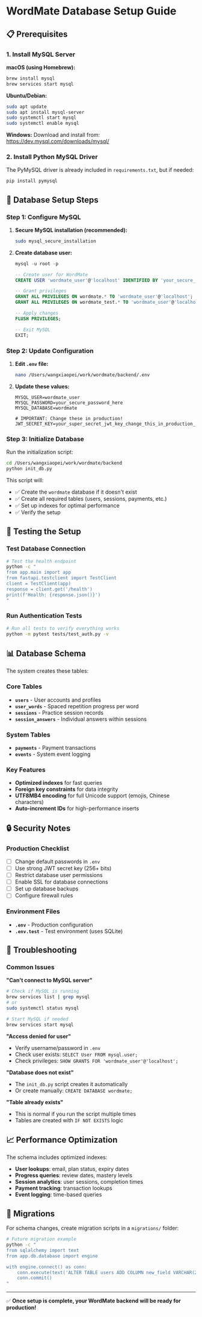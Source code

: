# WordMate Database Setup Guide

## 📋 Prerequisites

### 1. Install MySQL Server

**macOS (using Homebrew):**
```bash
brew install mysql
brew services start mysql
```

**Ubuntu/Debian:**
```bash
sudo apt update
sudo apt install mysql-server
sudo systemctl start mysql
sudo systemctl enable mysql
```

**Windows:**
Download and install from: https://dev.mysql.com/downloads/mysql/

### 2. Install Python MySQL Driver

The PyMySQL driver is already included in `requirements.txt`, but if needed:
```bash
pip install pymysql
```

## 🔧 Database Setup Steps

### Step 1: Configure MySQL

1. **Secure MySQL installation (recommended):**
   ```bash
   sudo mysql_secure_installation
   ```

2. **Create database user:**
   ```sql
   mysql -u root -p
   
   -- Create user for WordMate
   CREATE USER 'wordmate_user'@'localhost' IDENTIFIED BY 'your_secure_password_here';
   
   -- Grant privileges
   GRANT ALL PRIVILEGES ON wordmate.* TO 'wordmate_user'@'localhost';
   GRANT ALL PRIVILEGES ON wordmate_test.* TO 'wordmate_user'@'localhost';
   
   -- Apply changes
   FLUSH PRIVILEGES;
   
   -- Exit MySQL
   EXIT;
   ```

### Step 2: Update Configuration

1. **Edit `.env` file:**
   ```bash
   nano /Users/wangxiaopei/work/wordmate/backend/.env
   ```

2. **Update these values:**
   ```env
   MYSQL_USER=wordmate_user
   MYSQL_PASSWORD=your_secure_password_here
   MYSQL_DATABASE=wordmate
   
   # IMPORTANT: Change these in production!
   JWT_SECRET_KEY=your_super_secret_jwt_key_change_this_in_production_256_bits_long
   ```

### Step 3: Initialize Database

Run the initialization script:
```bash
cd /Users/wangxiaopei/work/wordmate/backend
python init_db.py
```

This script will:
- ✅ Create the `wordmate` database if it doesn't exist
- ✅ Create all required tables (users, sessions, payments, etc.)
- ✅ Set up indexes for optimal performance
- ✅ Verify the setup

## 🧪 Testing the Setup

### Test Database Connection
```bash
# Test the health endpoint
python -c "
from app.main import app
from fastapi.testclient import TestClient
client = TestClient(app)
response = client.get('/health')
print(f'Health: {response.json()}')
"
```

### Run Authentication Tests
```bash
# Run all tests to verify everything works
python -m pytest tests/test_auth.py -v
```

## 📊 Database Schema

The system creates these tables:

### Core Tables
- **`users`** - User accounts and profiles
- **`user_words`** - Spaced repetition progress per word
- **`sessions`** - Practice session records
- **`session_answers`** - Individual answers within sessions

### System Tables  
- **`payments`** - Payment transactions
- **`events`** - System event logging

### Key Features
- **Optimized indexes** for fast queries
- **Foreign key constraints** for data integrity
- **UTF8MB4 encoding** for full Unicode support (emojis, Chinese characters)
- **Auto-increment IDs** for high-performance inserts

## 🔒 Security Notes

### Production Checklist
- [ ] Change default passwords in `.env`
- [ ] Use strong JWT secret key (256+ bits)
- [ ] Restrict database user permissions
- [ ] Enable SSL for database connections
- [ ] Set up database backups
- [ ] Configure firewall rules

### Environment Files
- **`.env`** - Production configuration
- **`.env.test`** - Test environment (uses SQLite)

## 🚨 Troubleshooting

### Common Issues

**"Can't connect to MySQL server"**
```bash
# Check if MySQL is running
brew services list | grep mysql
# or
sudo systemctl status mysql

# Start MySQL if needed
brew services start mysql
```

**"Access denied for user"**
- Verify username/password in `.env`
- Check user exists: `SELECT User FROM mysql.user;`
- Check privileges: `SHOW GRANTS FOR 'wordmate_user'@'localhost';`

**"Database does not exist"**
- The `init_db.py` script creates it automatically
- Or create manually: `CREATE DATABASE wordmate;`

**"Table already exists"**
- This is normal if you run the script multiple times
- Tables are created with `IF NOT EXISTS` logic

## 📈 Performance Optimization

The schema includes optimized indexes:
- **User lookups**: email, plan status, expiry dates  
- **Progress queries**: review dates, mastery levels
- **Session analytics**: user sessions, completion times
- **Payment tracking**: transaction lookups
- **Event logging**: time-based queries

## 🔄 Migrations

For schema changes, create migration scripts in a `migrations/` folder:
```bash
# Future migration example
python -c "
from sqlalchemy import text
from app.db.database import engine

with engine.connect() as conn:
    conn.execute(text('ALTER TABLE users ADD COLUMN new_field VARCHAR(255)'))
    conn.commit()
"
```

---

✅ **Once setup is complete, your WordMate backend will be ready for production!**
